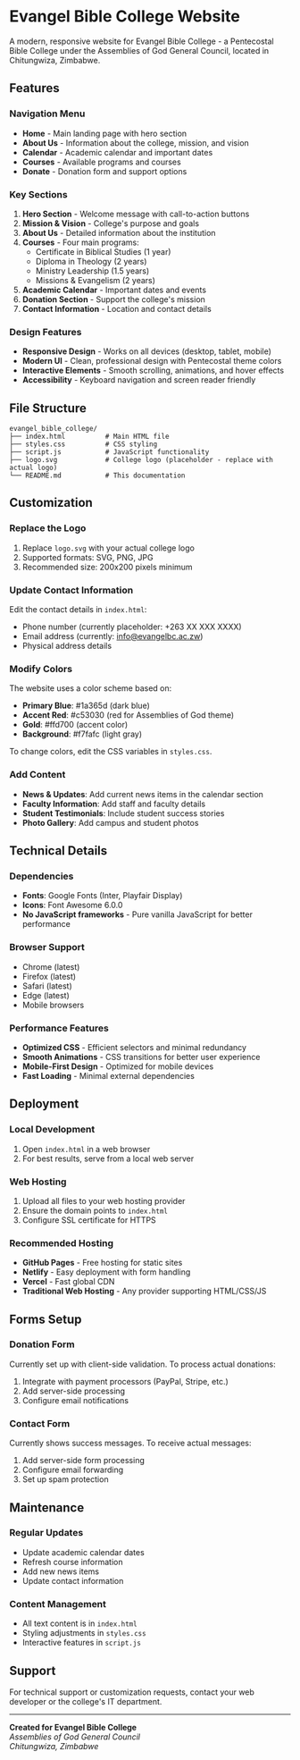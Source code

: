 # Evangel Bible College Website

A modern, responsive website for Evangel Bible College - a Pentecostal Bible College under the Assemblies of God General Council, located in Chitungwiza, Zimbabwe.

## Features

### Navigation Menu
- **Home** - Main landing page with hero section
- **About Us** - Information about the college, mission, and vision
- **Calendar** - Academic calendar and important dates
- **Courses** - Available programs and courses
- **Donate** - Donation form and support options

### Key Sections

1. **Hero Section** - Welcome message with call-to-action buttons
2. **Mission & Vision** - College's purpose and goals
3. **About Us** - Detailed information about the institution
4. **Courses** - Four main programs:
   - Certificate in Biblical Studies (1 year)
   - Diploma in Theology (2 years)
   - Ministry Leadership (1.5 years)
   - Missions & Evangelism (2 years)
5. **Academic Calendar** - Important dates and events
6. **Donation Section** - Support the college's mission
7. **Contact Information** - Location and contact details

### Design Features
- **Responsive Design** - Works on all devices (desktop, tablet, mobile)
- **Modern UI** - Clean, professional design with Pentecostal theme colors
- **Interactive Elements** - Smooth scrolling, animations, and hover effects
- **Accessibility** - Keyboard navigation and screen reader friendly

## File Structure

```
evangel_bible_college/
├── index.html          # Main HTML file
├── styles.css          # CSS styling
├── script.js           # JavaScript functionality
├── logo.svg            # College logo (placeholder - replace with actual logo)
└── README.md           # This documentation
```

## Customization

### Replace the Logo
1. Replace `logo.svg` with your actual college logo
2. Supported formats: SVG, PNG, JPG
3. Recommended size: 200x200 pixels minimum

### Update Contact Information
Edit the contact details in `index.html`:
- Phone number (currently placeholder: +263 XX XXX XXXX)
- Email address (currently: info@evangelbc.ac.zw)
- Physical address details

### Modify Colors
The website uses a color scheme based on:
- **Primary Blue**: #1a365d (dark blue)
- **Accent Red**: #c53030 (red for Assemblies of God theme)
- **Gold**: #ffd700 (accent color)
- **Background**: #f7fafc (light gray)

To change colors, edit the CSS variables in `styles.css`.

### Add Content
- **News & Updates**: Add current news items in the calendar section
- **Faculty Information**: Add staff and faculty details
- **Student Testimonials**: Include student success stories
- **Photo Gallery**: Add campus and student photos

## Technical Details

### Dependencies
- **Fonts**: Google Fonts (Inter, Playfair Display)
- **Icons**: Font Awesome 6.0.0
- **No JavaScript frameworks** - Pure vanilla JavaScript for better performance

### Browser Support
- Chrome (latest)
- Firefox (latest)
- Safari (latest)
- Edge (latest)
- Mobile browsers

### Performance Features
- **Optimized CSS** - Efficient selectors and minimal redundancy
- **Smooth Animations** - CSS transitions for better user experience
- **Mobile-First Design** - Optimized for mobile devices
- **Fast Loading** - Minimal external dependencies

## Deployment

### Local Development
1. Open `index.html` in a web browser
2. For best results, serve from a local web server

### Web Hosting
1. Upload all files to your web hosting provider
2. Ensure the domain points to `index.html`
3. Configure SSL certificate for HTTPS

### Recommended Hosting
- **GitHub Pages** - Free hosting for static sites
- **Netlify** - Easy deployment with form handling
- **Vercel** - Fast global CDN
- **Traditional Web Hosting** - Any provider supporting HTML/CSS/JS

## Forms Setup

### Donation Form
Currently set up with client-side validation. To process actual donations:
1. Integrate with payment processors (PayPal, Stripe, etc.)
2. Add server-side processing
3. Configure email notifications

### Contact Form
Currently shows success messages. To receive actual messages:
1. Add server-side form processing
2. Configure email forwarding
3. Set up spam protection

## Maintenance

### Regular Updates
- Update academic calendar dates
- Refresh course information
- Add new news items
- Update contact information

### Content Management
- All text content is in `index.html`
- Styling adjustments in `styles.css`
- Interactive features in `script.js`

## Support

For technical support or customization requests, contact your web developer or the college's IT department.

---

**Created for Evangel Bible College**  
*Assemblies of God General Council*  
*Chitungwiza, Zimbabwe*

